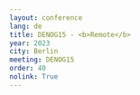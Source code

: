 ```yaml
---
layout: conference
lang: de
title: DENOG15 - <b>Remote</b>
year: 2023
city: Berlin
meeting: DENOG15
order: 40
nolink: True
---
```


